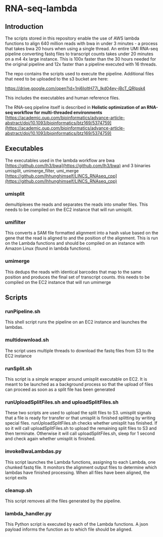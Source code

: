 # RNA-seq-lambda


## Introduction

The scripts stored in this repository enable the use of AWS lambda functions to align 640 million reads with bwa in under 3 minutes - a process that takes bwa 20 hours when using a single thread.  An entire UMI RNA-seq pipeline converting fastq files to transcript counts takes under 20 minutes on a m4 4x large instance. This is 100x faster than the 30 hours needed for the original pipeline and 12x faster than a pipeline executed with 16 threads.

The repo contains the scripts used to execute the pipeline. Additional files that need to be uploaded to the s3 bucket are here:

[https://drive.google.com/open?id=1nj6IoltH77i_Ikd04ey-jBcT_QRlpsk4
](https://drive.google.com/open?id=1nj6IoltH77i_Ikd04ey-jBcT_QRlpsk4) 

This includes the executables and human reference files.

The RNA-seq pipeline itself is described in **Holistic optimization of an RNA-seq workflow for multi-threaded environments** [https://academic.oup.com/bioinformatics/advance-article-abstract/doi/10.1093/bioinformatics/btz169/5374759](https://academic.oup.com/bioinformatics/advance-article-abstract/doi/10.1093/bioinformatics/btz169/5374759) 
## Executables

The executables used in the lambda workflow are bwa  [https://github.com/lh3/bwa](https://github.com/lh3/bwa) and 3 binaries umisplit, umimerge_filter, umi_merge [https://github.com/lhhunghimself/LINCS_RNAseq_cpp](https://github.com/lhhunghimself/LINCS_RNAseq_cpp) 

### umisplit 
demultiplexes the reads and separates the reads into smaller files. This needs to be compiled on the EC2 instance that will run umisplit.

### umifilter
This converts a SAM file formatted alignment into a hash value based on the gene that the read is aligned to and the position of the alignment. This is run on the Lambda functions and should be compiled on an instance with Amazon Linux (found in lambda functions). 

### umimerge
This dedups the reads with identical barcodes that map to the same position and produces the final set of transcript counts. this needs to be compiled on the EC2 instance that will run umimerge

## Scripts

### runPipeline.sh 
This shell script runs the pipeline on an EC2 instance and launches the lambdas.

### multidownload.sh
The script uses multiple threads to download the fastq files from S3 to the EC2 instance

### runSplit.sh
This script is a simple wrapper around umisplit executable on EC2. It is meant to be launched as a background process so that the upload of files can proceed as soon as a split file has been generated 

### runUploadSplitFiles.sh and uploadSplitFiles.sh 

These two scripts are used to upload the split files to S3. umisplit signals that a file is ready for transfer or that umisplit is finished splitting by writing special files. runUploadSplitFiles.sh checks whether umisplit has finished. If so it will call uploadSplitFiles.sh to upload the remaining split files to S3 and then terminate. Otherwise it will call uploadSplitFiles.sh, sleep for 1 second and check again whether umisplit is finished.

### invokeBwaLambdas.py
This script launches the Lambda functions, assigning to each Lambda, one chunked fastq file. It monitors the alignment output files to determine which lambdas have finished processing. When all files have been aligned, the script exits

### cleanup.sh  
This script removes all the files generated by the pipeline. 

### lambda_handler.py
This Python script is executed by each of the Lambda functions. A json payload informs the function as to which file should be aligned.
 
